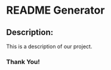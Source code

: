 # README Generator
  
  ## Description:
  This is a description of our project. 

  ### Thank You!
  